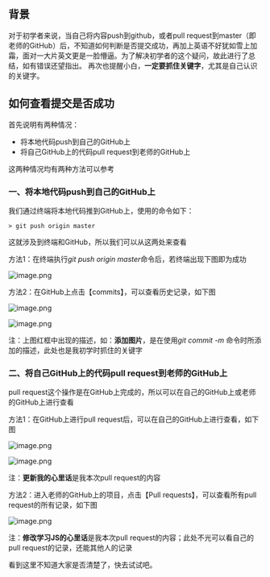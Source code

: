 ## 背景
对于初学者来说，当自己将内容push到github，或者pull request到master（即老师的GitHub）后，不知道如何判断是否提交成功，再加上英语不好犹如雪上加霜，面对一大片英文更是一脸懵逼。为了解决初学者的这个疑问，故此进行了总结，如有错误还望指出。
再次也提醒小白，**一定要抓住关键字**，尤其是自己认识的关键字。

## 如何查看提交是否成功
首先说明有两种情况：
- 将本地代码push到自己的GitHub上
- 将自己GitHub上的代码pull request到老师的GitHub上

这两种情况均有两种方法可以参考

### 一、将本地代码push到自己的GitHub上
我们通过终端将本地代码推到GitHub上，使用的命令如下：
```
> git push origin master
```
这就涉及到终端和GitHub，所以我们可以从这两处来查看

方法1：在终端执行*git push origin master*命令后，若终端出现下图即为成功

![image.png](http://upload-images.jianshu.io/upload_images/7306283-e702405cac425638.png?imageMogr2/auto-orient/strip%7CimageView2/2/w/1240)

方法2：在GitHub上点击【commits】，可以查看历史记录，如下图

![image.png](http://upload-images.jianshu.io/upload_images/7306283-dc1a95c1801a06fd.png?imageMogr2/auto-orient/strip%7CimageView2/2/w/1240)

![image.png](http://upload-images.jianshu.io/upload_images/7306283-36cdeee4146fc558.png?imageMogr2/auto-orient/strip%7CimageView2/2/w/1240)

注：上图红框中出现的描述，如：**添加图片**，是在使用*git commit -m* 命令时所添加的描述，此处也是我初学时抓住的关键字

### 二、将自己GitHub上的代码pull request到老师的GitHub上
pull request这个操作是在GitHub上完成的，所以可以在自己的GitHub上或老师的GitHub上进行查看

方法1：在GitHub上进行pull request后，可以在自己的GitHub上进行查看，如下图

![image.png](http://upload-images.jianshu.io/upload_images/7306283-4be82d7a703e39b8.png?imageMogr2/auto-orient/strip%7CimageView2/2/w/1240)

![image.png](http://upload-images.jianshu.io/upload_images/7306283-a46259ec50f755d1.png?imageMogr2/auto-orient/strip%7CimageView2/2/w/1240)

注：**更新我的心里话**是我本次pull request的内容


方法2：进入老师的GitHub上的项目，点击【Pull requests】，可以查看所有pull request的所有记录，如下图


![image.png](http://upload-images.jianshu.io/upload_images/7306283-846f515a5e14c09a.png?imageMogr2/auto-orient/strip%7CimageView2/2/w/1240)


注：**修改学习JS的心里话**是我本次pull request的内容；此处不光可以看自己的pull request的记录，还能其他人的记录


看到这里不知道大家是否清楚了，快去试试吧。

